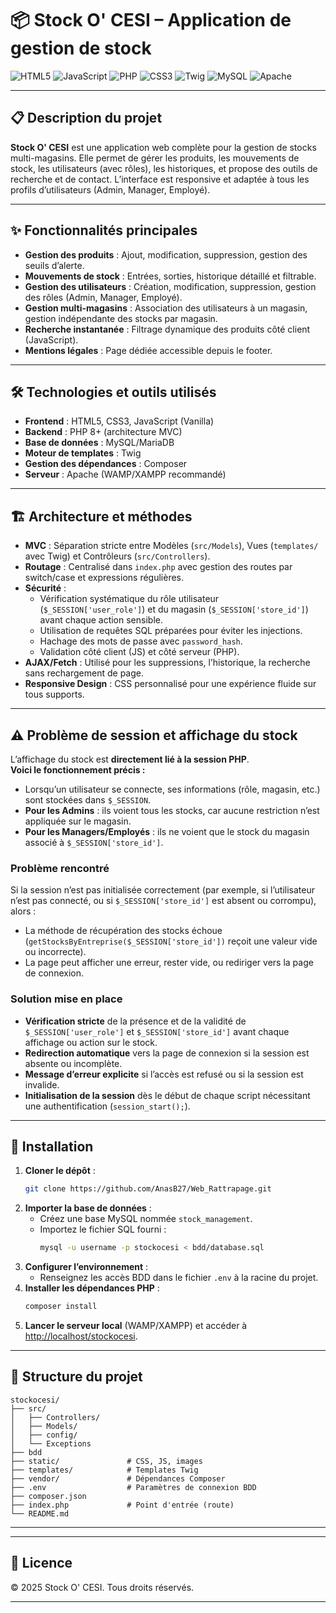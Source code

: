 # 📦 Stock O' CESI – Application de gestion de stock

![HTML5](https://img.shields.io/badge/html5-%23E34F26.svg?style=for-the-badge&logo=html5&logoColor=white)
![JavaScript](https://img.shields.io/badge/javascript-%23323330.svg?style=for-the-badge&logo=javascript&logoColor=%23F7DF1E)
![PHP](https://img.shields.io/badge/php-%23777BB4.svg?style=for-the-badge&logo=php&logoColor=white)
![CSS3](https://img.shields.io/badge/css3-%231572B6.svg?style=for-the-badge&logo=css3&logoColor=white)
![Twig](https://img.shields.io/badge/twig-%23323330.svg?style=for-the-badge&logo=twig&logoColor=%23FFDD39)
![MySQL](https://img.shields.io/badge/mysql-%234479A1.svg?style=for-the-badge&logo=mysql&logoColor=white)
![Apache](https://img.shields.io/badge/apache-%23D42029.svg?style=for-the-badge&logo=apache&logoColor=white)

---

## 📋 Description du projet

**Stock O' CESI** est une application web complète pour la gestion de stocks multi-magasins. Elle permet de gérer les produits, les mouvements de stock, les utilisateurs (avec rôles), les historiques, et propose des outils de recherche et de contact. L’interface est responsive et adaptée à tous les profils d’utilisateurs (Admin, Manager, Employé).

---

## ✨ Fonctionnalités principales

- **Gestion des produits** : Ajout, modification, suppression, gestion des seuils d’alerte.
- **Mouvements de stock** : Entrées, sorties, historique détaillé et filtrable.
- **Gestion des utilisateurs** : Création, modification, suppression, gestion des rôles (Admin, Manager, Employé).
- **Gestion multi-magasins** : Association des utilisateurs à un magasin, gestion indépendante des stocks par magasin.
- **Recherche instantanée** : Filtrage dynamique des produits côté client (JavaScript).
- **Mentions légales** : Page dédiée accessible depuis le footer.

---

## 🛠️ Technologies et outils utilisés

- **Frontend** : HTML5, CSS3, JavaScript (Vanilla)
- **Backend** : PHP 8+ (architecture MVC)
- **Base de données** : MySQL/MariaDB
- **Moteur de templates** : Twig
- **Gestion des dépendances** : Composer
- **Serveur** : Apache (WAMP/XAMPP recommandé)

---

## 🏗️ Architecture et méthodes

- **MVC** : Séparation stricte entre Modèles (`src/Models`), Vues (`templates/` avec Twig) et Contrôleurs (`src/Controllers`).
- **Routage** : Centralisé dans `index.php` avec gestion des routes par switch/case et expressions régulières.
- **Sécurité** :
  - Vérification systématique du rôle utilisateur (`$_SESSION['user_role']`) et du magasin (`$_SESSION['store_id']`) avant chaque action sensible.
  - Utilisation de requêtes SQL préparées pour éviter les injections.
  - Hachage des mots de passe avec `password_hash`.
  - Validation côté client (JS) et côté serveur (PHP).
- **AJAX/Fetch** : Utilisé pour les suppressions, l’historique, la recherche sans rechargement de page.
- **Responsive Design** : CSS personnalisé pour une expérience fluide sur tous supports.

---

## ⚠️ Problème de session et affichage du stock

L’affichage du stock est **directement lié à la session PHP**.  
**Voici le fonctionnement précis :**

- Lorsqu’un utilisateur se connecte, ses informations (rôle, magasin, etc.) sont stockées dans `$_SESSION`.
- **Pour les Admins** : ils voient tous les stocks, car aucune restriction n’est appliquée sur le magasin.
- **Pour les Managers/Employés** : ils ne voient que le stock du magasin associé à `$_SESSION['store_id']`.

### Problème rencontré

Si la session n’est pas initialisée correctement (par exemple, si l’utilisateur n’est pas connecté, ou si `$_SESSION['store_id']` est absent ou corrompu), alors :
- La méthode de récupération des stocks échoue (`getStocksByEntreprise($_SESSION['store_id'])` reçoit une valeur vide ou incorrecte).
- La page peut afficher une erreur, rester vide, ou rediriger vers la page de connexion.

### Solution mise en place

- **Vérification stricte** de la présence et de la validité de `$_SESSION['user_role']` et `$_SESSION['store_id']` avant chaque affichage ou action sur le stock.
- **Redirection automatique** vers la page de connexion si la session est absente ou incomplète.
- **Message d’erreur explicite** si l’accès est refusé ou si la session est invalide.
- **Initialisation de la session** dès le début de chaque script nécessitant une authentification (`session_start();`).

---

## 🚀 Installation

1. **Cloner le dépôt** :
   ```bash
   git clone https://github.com/AnasB27/Web_Rattrapage.git
   ```
2. **Importer la base de données** :
   - Créez une base MySQL nommée `stock_management`.
   - Importez le fichier SQL fourni :
     ```bash
     mysql -u username -p stockocesi < bdd/database.sql
     ```
3. **Configurer l’environnement** :
   - Renseignez les accès BDD dans le fichier `.env` à la racine du projet.
4. **Installer les dépendances PHP** :
   ```bash
   composer install
   ```
5. **Lancer le serveur local** (WAMP/XAMPP) et accéder à [http://localhost/stockocesi](http://localhost/stockocesi).

---

## 📁 Structure du projet

```
stockocesi/
├── src/
│   ├── Controllers/
│   ├── Models/
│   ├── config/
│   └── Exceptions
├── bdd              
├── static/               # CSS, JS, images
├── templates/            # Templates Twig
├── vendor/               # Dépendances Composer
├── .env                  # Paramètres de connexion BDD
├── composer.json
├── index.php             # Point d'entrée (route)
└── README.md
```

---


---

## 📜 Licence

© 2025 Stock O' CESI. Tous droits réservés.

---

